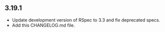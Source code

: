 3.19.1
-----
- Update development version of RSpec to 3.3 and fix deprecated specs.
- Add this CHANGELOG.md file.
